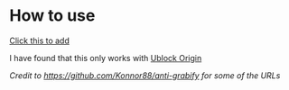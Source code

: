 # How to use

[Click this to add](https://subscribe.adblockplus.org/?location=https://raw.githubusercontent.com/sheeblou/anti-ip-grabber/main/anti-ip-grabber.txt&title=AntiGrabber)

I have found that this only works with [Ublock Origin](https://ublockorigin.com/)

*Credit to https://github.com/Konnor88/anti-grabify for some of the URLs*


